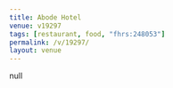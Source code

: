 ```yaml
---
title: Abode Hotel
venue: v19297
tags: [restaurant, food, "fhrs:248053"]
permalink: /v/19297/
layout: venue
---
```

null